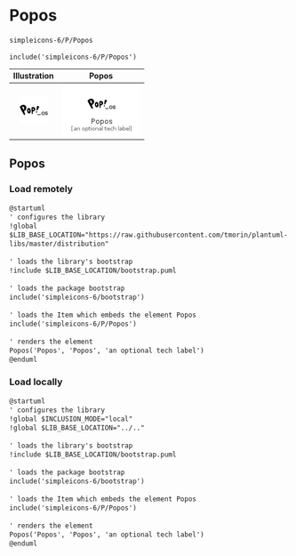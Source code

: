 # Popos


```text
simpleicons-6/P/Popos
```

```text
include('simpleicons-6/P/Popos')
```



| Illustration | Popos |
| :---: | :---: |
| ![illustration for Illustration](../../simpleicons-6/P/Popos.png) | ![illustration for Popos](../../simpleicons-6/P/Popos.Local.png) |




## Popos

### Load remotely
```plantuml
@startuml
' configures the library
!global $LIB_BASE_LOCATION="https://raw.githubusercontent.com/tmorin/plantuml-libs/master/distribution"

' loads the library's bootstrap
!include $LIB_BASE_LOCATION/bootstrap.puml

' loads the package bootstrap
include('simpleicons-6/bootstrap')

' loads the Item which embeds the element Popos
include('simpleicons-6/P/Popos')

' renders the element
Popos('Popos', 'Popos', 'an optional tech label')
@enduml
```

### Load locally
```plantuml
@startuml
' configures the library
!global $INCLUSION_MODE="local"
!global $LIB_BASE_LOCATION="../.."

' loads the library's bootstrap
!include $LIB_BASE_LOCATION/bootstrap.puml

' loads the package bootstrap
include('simpleicons-6/bootstrap')

' loads the Item which embeds the element Popos
include('simpleicons-6/P/Popos')

' renders the element
Popos('Popos', 'Popos', 'an optional tech label')
@enduml
```

